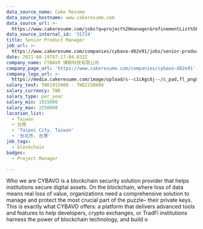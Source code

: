 ```yaml
---
data_source_name: Cake Resume
data_source_hostname: www.cakeresume.com
data_source_url: >-
  https://www.cakeresume.com/jobs?q=project%20manager&refinementList%5Blang_name%5D%5B0%5D=English&refinementList%5Bsalary_type%5D=per_year&range%5Bsalary_range%5D%5Bmin%5D=1000000&page=2
data_source_internal_id: '31724'
title: Senior Product Manager
job_url: >-
  https://www.cakeresume.com/companies/cybavo-d82e91/jobs/senior-product-manager-ddfd2f
date: 2021-08-19T07:17:04.032Z
company_name: CYBAVO 博歐科技有限公司
company_page_url: 'https://www.cakeresume.com/companies/cybavo-d82e91'
company_logo_url: >-
  https://media.cakeresume.com/image/upload/s--c1cAgc6j--/c_pad,fl_png8,h_200,w_200/v1640145205/kbe3vxfxlt7nzzncem70.png
salary_text: TWD1915000 - TWD2250000
salary_currency: TWD
salary_type: per_year
salary_min: 1915000
salary_max: 2250000
location_list:
  - Taiwan
  - 台灣
  - 'Taipei City, Taiwan'
  - '台北市, 台灣'
job_tags:
  - blockchain
badges:
  - Project Manager

---
```


Who we are CYBAVO is a blockchain security solution provider that helps institutions secure digital assets. On the blockchain, where loss of data means real loss of value, organizations need a comprehensive solution to manage and protect the most crucial part of the puzzle– their private keys. This is exactly what CYBAVO offers: a platform that delivers advanced tools and features to help developers, crypto exchanges, or TradFi institutions harness the power of blockchain technology, and build o